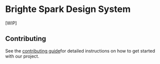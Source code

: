 # Brighte Spark Design System

[WIP]

## Contributing

See the
[contributing guide](https://github.com/brighte-labs/spark-web/blob/main/CONTRIBUTING.md)for
detailed instructions on how to get started with our project.
